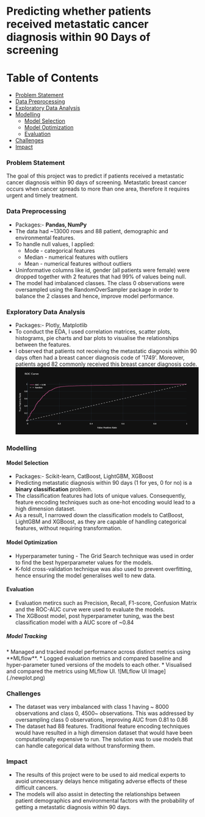 <h1>Predicting whether patients received metastatic cancer diagnosis within 90 Days of screening</h1>

# Table of Contents
- [Problem Statement](#Problem-Statement)
- [Data Preprocessing](#Data-Preprocessing)
- [Exploratory Data Analysis](#Exploratory-Data-Analysis)
- [Modelling](#Modelling)
  - [Model Selection](#Model-Selection)  
  - [Model Optimization](#Model-Optimization)
  - [Evaluation](#Evaluation)
- [Challenges](#Challenges)
- [Impact](#Impact)


<h3>Problem Statement</h3>
The goal of this project was to predict if patients received a metastatic cancer diagnosis within 90 days of screening. Metastatic breast cancer occurs when cancer spreads to more than one area, therefore it requires urgent and timely treatment.
 
<h3>Data Preprocessing </h3>

* Packages:- **Pandas, NumPy**
* The data had ~13000 rows and 88 patient, demographic and environmental features.
* To handle null values, I applied:
  * Mode - categorical features
  * Median - numerical features with outliers
  * Mean - numerical features without outliers
* Uninformative columns like id, gender (all patients were female) were dropped together with 2 features that had 99% of values being null.
* The model had imbalanced classes. The class 0 observations were oversampled using the RandomOverSampler package in order to balance the 2 classes and hence, improve model performance.

<h3>Exploratory Data Analysis</h3>

* Packages:- Plotly, Matplotlib
* To conduct the EDA, I used correlation matrices, scatter plots, histograms, pie charts and bar plots to visualise the relationships between the features.
* I observed that patients not receiving the metastatic diagnosis within 90 days often had a breast cancer diagnosis code of '1749'. Moreover, patients aged 82 commonly received this breast cancer diagnosis code.
![ROC Image](./roc.png)

<h3>Modelling</h3>
<h4>Model Selection</h4>

* Packages:- Scikit-learn, CatBoost, LightGBM, XGBoost
* Predicting metastatic diagnosis within 90 days (1 for yes, 0 for no) is a **binary classification** problem.
* The classification features had lots of unique values. Consequently, feature encoding techniques such as one-hot encoding would lead to a high dimension dataset.
* As a result, I narrowed down the classification models to CatBoost, LightGBM and XGBoost, as they are capable of handling categorical features, without requiring transformation.

<h4>Model Optimization</h4>

* Hyperparameter tuning - The Grid Search technique was used in order to find the best hyperparameter values for the models.
* K-fold cross-validation technique was also used to prevent overfitting, hence ensuring the model generalises well to new data.

<h4>Evaluation</h4>

* Evaluation metircs such as Precision, Recall, F1-score, Confusion Matrix and the ROC-AUC curve were used to evaluate the models.
* The XGBoost model, post hyperparameter tuning, was the best classification model with a AUC score of ~0.84

<h5>Model Tracking</h5>
* Managed and tracked model performance across distinct metrics using **MLflow**. 
* Logged evaluation metrics and compared baseline and hyper-parameter tuned versions of the models to each other.
* Visualised and compared the metrics using MLflow UI.
![MLflow UI Image](./newplot.png)


<h3>Challenges</h3>

* The dataset was very imbalanced with class 1 having ~ 8000 observations and class 0, 4500~ observations. This was addressed by oversampling class 0 observations, improving AUC from 0.81 to 0.86
* The dataset had 88 features. Traditional feature encoding techniques would have resulted in a high dimension dataset that would have been computationally expensive to run. The solution was to use models that can handle categorical data without transforming them.

<h3>Impact</h3>

* The results of this project were to be used to aid medical experts to avoid unnecessary delays hence mitigating adverse effects of these difficult cancers.
* The models will also assist in detecting the relationships between patient demographics and environmental factors with the probability of getting a metastatic diagnosis within 90 days.
